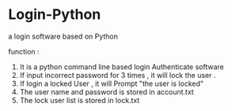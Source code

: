# Login-Python
a login software based on Python

function :

1. It is a python command line based login Authenticate software
2. If input incorrect password for 3 times , it will lock the user .
3. If login a locked User , it will Prompt "the user is locked"
4. The user name and password is stored in account.txt
5. The lock user list is stored in lock.txt
